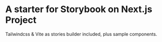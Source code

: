 # A starter for Storybook on Next.js Project
Tailwindcss & Vite as stories builder included, plus sample components.
